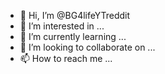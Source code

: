 - 👋 Hi, I’m @BG4lifeYTreddit
- 👀 I’m interested in ...
- 🌱 I’m currently learning ...
- 💞️ I’m looking to collaborate on ...
- 📫 How to reach me ...

<!---
BG4lifeYTreddit/BG4lifeYTreddit is a ✨ special ✨ repository because its `README.md` (this file) appears on your GitHub profile.
You can click the Preview link to take a look at your changes.
